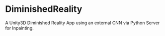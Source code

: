 # DiminishedReality
A Unity3D Diminished Reality App using an external CNN via Python Server for Inpainting.
